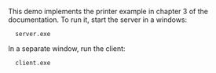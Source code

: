 This demo implements the printer example in chapter 3 of the documentation.
To run it, start the server in a windows:

      server.exe

In a separate window, run the client:

      client.exe
